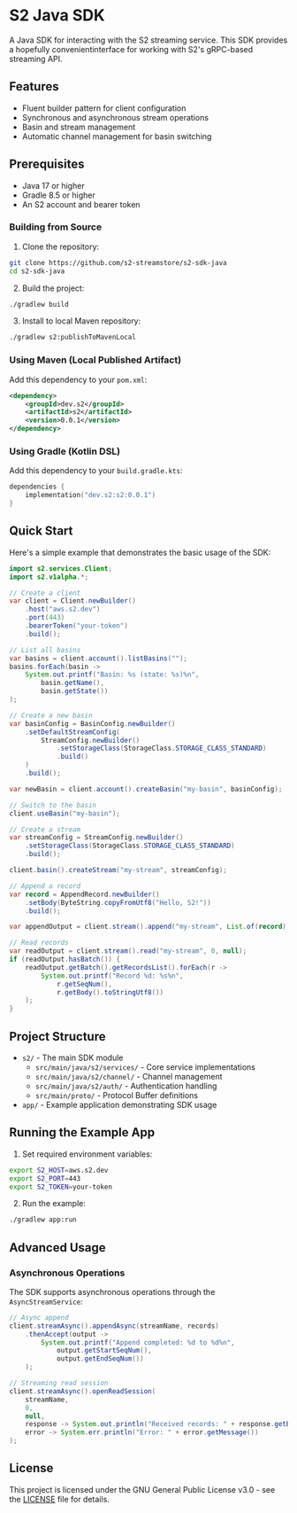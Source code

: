 # S2 Java SDK

A Java SDK for interacting with the S2 streaming service. This SDK provides a hopefully convenientinterface for working with S2's gRPC-based streaming API.

## Features

- Fluent builder pattern for client configuration
- Synchronous and asynchronous stream operations
- Basin and stream management
- Automatic channel management for basin switching

## Prerequisites

- Java 17 or higher
- Gradle 8.5 or higher
- An S2 account and bearer token

### Building from Source

1. Clone the repository:
```bash
git clone https://github.com/s2-streamstore/s2-sdk-java
cd s2-sdk-java
```

2. Build the project:
```bash
./gradlew build
```

3. Install to local Maven repository:
```bash
./gradlew s2:publishToMavenLocal
```

### Using Maven (Local Published Artifact)

Add this dependency to your `pom.xml`:

```xml
<dependency>
    <groupId>dev.s2</groupId>
    <artifactId>s2</artifactId>
    <version>0.0.1</version>
</dependency>
```

### Using Gradle (Kotlin DSL)

Add this dependency to your `build.gradle.kts`:

```kotlin
dependencies {
    implementation("dev.s2:s2:0.0.1")
}
```

## Quick Start

Here's a simple example that demonstrates the basic usage of the SDK:

```java
import s2.services.Client;
import s2.v1alpha.*;

// Create a client
var client = Client.newBuilder()
    .host("aws.s2.dev")
    .port(443)
    .bearerToken("your-token")
    .build();

// List all basins
var basins = client.account().listBasins("");
basins.forEach(basin -> 
    System.out.printf("Basin: %s (state: %s)%n", 
        basin.getName(), 
        basin.getState())
);

// Create a new basin
var basinConfig = BasinConfig.newBuilder()
    .setDefaultStreamConfig(
        StreamConfig.newBuilder()
            .setStorageClass(StorageClass.STORAGE_CLASS_STANDARD)
            .build()
    )
    .build();

var newBasin = client.account().createBasin("my-basin", basinConfig);

// Switch to the basin
client.useBasin("my-basin");

// Create a stream
var streamConfig = StreamConfig.newBuilder()
    .setStorageClass(StorageClass.STORAGE_CLASS_STANDARD)
    .build();

client.basin().createStream("my-stream", streamConfig);

// Append a record
var record = AppendRecord.newBuilder()
    .setBody(ByteString.copyFromUtf8("Hello, S2!"))
    .build();

var appendOutput = client.stream().append("my-stream", List.of(record));

// Read records
var readOutput = client.stream().read("my-stream", 0, null);
if (readOutput.hasBatch()) {
    readOutput.getBatch().getRecordsList().forEach(r -> 
        System.out.printf("Record %d: %s%n", 
            r.getSeqNum(), 
            r.getBody().toStringUtf8())
    );
}
```

## Project Structure

- `s2/` - The main SDK module
  - `src/main/java/s2/services/` - Core service implementations
  - `src/main/java/s2/channel/` - Channel management
  - `src/main/java/s2/auth/` - Authentication handling
  - `src/main/proto/` - Protocol Buffer definitions
- `app/` - Example application demonstrating SDK usage

## Running the Example App

1. Set required environment variables:
```bash
export S2_HOST=aws.s2.dev
export S2_PORT=443
export S2_TOKEN=your-token
```

2. Run the example:
```bash
./gradlew app:run
```

## Advanced Usage

### Asynchronous Operations

The SDK supports asynchronous operations through the `AsyncStreamService`:

```java
// Async append
client.streamAsync().appendAsync(streamName, records)
    .thenAccept(output -> 
        System.out.printf("Append completed: %d to %d%n", 
            output.getStartSeqNum(), 
            output.getEndSeqNum())
    );

// Streaming read session
client.streamAsync().openReadSession(
    streamName,
    0,
    null,
    response -> System.out.println("Received records: " + response.getBatch().getRecordsCount()),
    error -> System.err.println("Error: " + error.getMessage())
);
```

## License

This project is licensed under the GNU General Public License v3.0 - see the [LICENSE](LICENSE) file for details.

